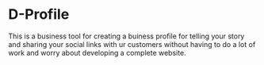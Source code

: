 # D-Profile

This is a business tool for creating a buiness profile for telling your story and sharing your social links with ur customers without having to do a lot of work and worry about developing a complete website.

![]()